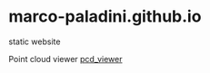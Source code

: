 # marco-paladini.github.io
static website

Point cloud viewer [pcd_viewer](https://marco-paladini.github.io/pcd_viewer)
